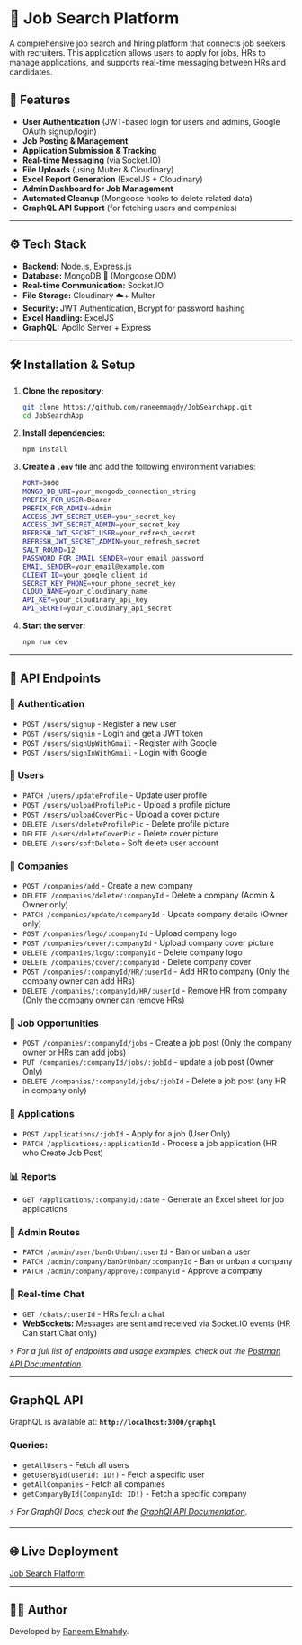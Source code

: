 # 📌 Job Search Platform

A comprehensive job search and hiring platform that connects job seekers with recruiters. This application allows users to apply for jobs, HRs to manage applications, and supports real-time messaging between HRs and candidates.

## 🚀 Features

-  **User Authentication** (JWT-based login for users and admins, Google OAuth signup/login)
-  **Job Posting & Management**
-  **Application Submission & Tracking**
-  **Real-time Messaging** (via Socket.IO)
-  **File Uploads** (using Multer & Cloudinary)
-  **Excel Report Generation** (ExcelJS + Cloudinary)
-  **Admin Dashboard for Job Management**
-  **Automated Cleanup** (Mongoose hooks to delete related data)
-  **GraphQL API Support** (for fetching users and companies)

---

## ⚙️ Tech Stack

- **Backend:** Node.js, Express.js
- **Database:** MongoDB 🍃 (Mongoose ODM)
- **Real-time Communication:** Socket.IO
- **File Storage:** Cloudinary ☁️+ Multer
- **Security:** JWT Authentication, Bcrypt for password hashing
- **Excel Handling:** ExcelJS
- **GraphQL:** Apollo Server + Express

---

## 🛠️ Installation & Setup

1. **Clone the repository:**
   ```sh
   git clone https://github.com/raneemmagdy/JobSearchApp.git
   cd JobSearchApp
   ```
2. **Install dependencies:**
   ```sh
   npm install
   ```
3. **Create a `.env` file** and add the following environment variables:
   ```sh
   PORT=3000
   MONGO_DB_URI=your_mongodb_connection_string
   PREFIX_FOR_USER=Bearer
   PREFIX_FOR_ADMIN=Admin
   ACCESS_JWT_SECRET_USER=your_secret_key
   ACCESS_JWT_SECRET_ADMIN=your_secret_key
   REFRESH_JWT_SECRET_USER=your_refresh_secret
   REFRESH_JWT_SECRET_ADMIN=your_refresh_secret
   SALT_ROUND=12
   PASSWORD_FOR_EMAIL_SENDER=your_email_password
   EMAIL_SENDER=your_email@example.com
   CLIENT_ID=your_google_client_id
   SECRET_KEY_PHONE=your_phone_secret_key
   CLOUD_NAME=your_cloudinary_name
   API_KEY=your_cloudinary_api_key
   API_SECRET=your_cloudinary_api_secret
   ```
4. **Start the server:**
   ```sh
   npm run dev
   ```

---

## 📌 API Endpoints

### 🔑 Authentication
- `POST /users/signup` - Register a new user
- `POST /users/signin` - Login and get a JWT token
- `POST /users/signUpWithGmail` - Register with Google
- `POST /users/signInWithGmail` - Login with Google

### 👤 Users
- `PATCH /users/updateProfile` - Update user profile
- `POST /users/uploadProfilePic` - Upload a profile picture
- `POST /users/uploadCoverPic` - Upload a cover picture
- `DELETE /users/deleteProfilePic` - Delete profile picture
- `DELETE /users/deleteCoverPic` - Delete cover picture
- `DELETE /users/softDelete` - Soft delete user account

### 🏢 Companies
- `POST /companies/add` - Create a new company 
- `DELETE /companies/delete/:companyId` - Delete a company (Admin & Owner only)
- `PATCH /companies/update/:companyId` - Update company details (Owner only)
- `POST /companies/logo/:companyId` - Upload company logo
- `POST /companies/cover/:companyId` - Upload company cover picture
- `DELETE /companies/logo/:companyId` - Delete company logo
- `DELETE /companies/cover/:companyId` - Delete company cover
- `POST /companies/:companyId/HR/:userId` - Add HR to company (Only the company owner can add HRs)
- `DELETE /companies/:companyId/HR/:userId` - Remove HR from company (Only the company owner can remove HRs)

### 💼 Job Opportunities
- `POST /companies/:companyId/jobs` - Create a job post (Only the company owner or HRs can add jobs)
- `PUT /companies/:companyId/jobs/:jobId` - update a job post (Owner Only)
- `DELETE /companies/:companyId/jobs/:jobId` - Delete a job post (any HR in company only)

### 📩 Applications
- `POST /applications/:jobId` - Apply for a job (User Only)
- `PATCH /applications/:applicationId` - Process a job application (HR who Create Job Post)


### 📊 Reports
- `GET /applications/:companyId/:date` - Generate an Excel sheet for job applications

### 🔧 Admin Routes
- `PATCH /admin/user/banOrUnban/:userId` - Ban or unban a user
- `PATCH /admin/company/banOrUnban/:companyId` - Ban or unban a company
- `PATCH /admin/company/approve/:companyId` - Approve a company

### 💬 Real-time Chat
- `GET /chats/:userId` - HRs fetch a chat
- **WebSockets:** Messages are sent and received via Socket.IO events (HR Can start Chat only)
  
⚡ _For a full list of endpoints and usage examples, check out the [Postman API Documentation](https://documenter.getpostman.com/view/26311189/2sAYdeMs9o)._ 

---

##  GraphQL API

GraphQL is available at:
**`http://localhost:3000/graphql`**

### Queries:
- `getAllUsers` - Fetch all users
- `getUserById(userId: ID!)` - Fetch a specific user
- `getAllCompanies` - Fetch all companies
- `getCompanyById(CompanyId: ID!)` - Fetch a specific company
  
⚡ _For GraphQl Docs, check out the [GraphQl API Documentation](https://job-search-app-six.vercel.app/playground)._ 
  


---

## 🌐 Live Deployment
[Job Search Platform](https://job-search-app-six.vercel.app/)

---


## 👩‍💻 Author
Developed by [Raneem Elmahdy](https://github.com/raneemmagdy).

